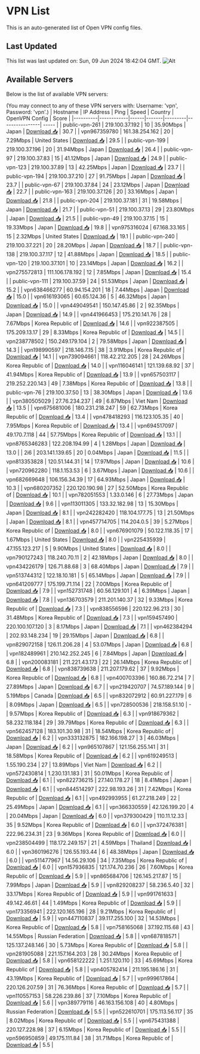 # VPN List

This is an auto-generated list of Open VPN config files.

## Last Updated

This list was last updated on: Sun, 09 Jun 2024 18:42:04 GMT.
![Alt](https://repobeats.axiom.co/api/embed/186b98318ef1479477931607c1ad7d823f12451f.svg "Repobeats analytics image")

## Available Servers

Below is the list of available VPN servers:

(You may connect to any of these VPN servers with: Username: 'vpn', Password: 'vpn'.)
| Hostname | IP Address | Ping | Speed | Country | OpenVPN Config | Score |
|----------|------------|------|-------|---------|----------------| ----- |
| public-vpn-261 | 219.100.37.192 | 10 | 35.90Mbps | Japan | [Download 📥](./configs/server_0_JP.ovpn) | 30.7 |
| vpn967359780 | 161.38.254.162 | 20 | 7.29Mbps | United States | [Download 📥](./configs/server_1_US.ovpn) | 29.5 |
| public-vpn-199 | 219.100.37.196 | 20 | 31.94Mbps | Japan | [Download 📥](./configs/server_2_JP.ovpn) | 26.4 |
| public-vpn-97 | 219.100.37.83 | 15 | 41.12Mbps | Japan | [Download 📥](./configs/server_3_JP.ovpn) | 24.9 |
| public-vpn-123 | 219.100.37.89 | 13 | 42.25Mbps | Japan | [Download 📥](./configs/server_4_JP.ovpn) | 23.7 |
| public-vpn-194 | 219.100.37.210 | 27 | 91.75Mbps | Japan | [Download 📥](./configs/server_5_JP.ovpn) | 23.7 |
| public-vpn-67 | 219.100.37.84 | 24 | 23.12Mbps | Japan | [Download 📥](./configs/server_6_JP.ovpn) | 22.7 |
| public-vpn-163 | 219.100.37.126 | 20 | 33.16Mbps | Japan | [Download 📥](./configs/server_7_JP.ovpn) | 21.8 |
| public-vpn-204 | 219.100.37.181 | 31 | 19.58Mbps | Japan | [Download 📥](./configs/server_8_JP.ovpn) | 21.7 |
| public-vpn-51 | 219.100.37.13 | 29 | 23.80Mbps | Japan | [Download 📥](./configs/server_9_JP.ovpn) | 21.5 |
| public-vpn-49 | 219.100.37.15 | 15 | 19.33Mbps | Japan | [Download 📥](./configs/server_10_JP.ovpn) | 19.8 |
| vpn975316024 | 67.168.33.165 | 15 | 2.32Mbps | United States | [Download 📥](./configs/server_11_US.ovpn) | 19.1 |
| public-vpn-240 | 219.100.37.221 | 20 | 28.20Mbps | Japan | [Download 📥](./configs/server_12_JP.ovpn) | 18.7 |
| public-vpn-138 | 219.100.37.117 | 12 | 41.88Mbps | Japan | [Download 📥](./configs/server_13_JP.ovpn) | 18.5 |
| public-vpn-120 | 219.100.37.101 | 10 | 23.14Mbps | Japan | [Download 📥](./configs/server_14_JP.ovpn) | 16.2 |
| vpn275572813 | 111.106.178.192 | 12 | 7.85Mbps | Japan | [Download 📥](./configs/server_15_JP.ovpn) | 15.4 |
| public-vpn-111 | 219.100.37.59 | 24 | 51.53Mbps | Japan | [Download 📥](./configs/server_16_JP.ovpn) | 15.2 |
| vpn638466277 | 60.94.154.201 | 18 | 7.44Mbps | Japan | [Download 📥](./configs/server_17_JP.ovpn) | 15.0 |
| vpn616193065 | 60.65.124.36 | 5 | 46.32Mbps | Japan | [Download 📥](./configs/server_18_JP.ovpn) | 15.0 |
| vpn449049541 | 150.147.45.86 | 2 | 92.35Mbps | Japan | [Download 📥](./configs/server_19_JP.ovpn) | 14.9 |
| vpn441966453 | 175.210.141.76 | 28 | 7.67Mbps | Korea Republic of | [Download 📥](./configs/server_20_KR.ovpn) | 14.6 |
| vpn922387505 | 175.209.13.17 | 29 | 8.33Mbps | Korea Republic of | [Download 📥](./configs/server_21_KR.ovpn) | 14.5 |
| vpn238778502 | 150.249.179.104 | 2 | 79.58Mbps | Japan | [Download 📥](./configs/server_22_JP.ovpn) | 14.3 |
| vpn198990597 | 218.146.7.15 | 38 | 3.91Mbps | Korea Republic of | [Download 📥](./configs/server_23_KR.ovpn) | 14.1 |
| vpn739094661 | 118.42.212.205 | 28 | 24.26Mbps | Korea Republic of | [Download 📥](./configs/server_24_KR.ovpn) | 14.0 |
| vpn116046141 | 121.139.68.92 | 37 | 41.94Mbps | Korea Republic of | [Download 📥](./configs/server_25_KR.ovpn) | 13.9 |
| vpn657503117 | 219.252.220.143 | 49 | 7.38Mbps | Korea Republic of | [Download 📥](./configs/server_26_KR.ovpn) | 13.8 |
| public-vpn-76 | 219.100.37.50 | 13 | 38.30Mbps | Japan | [Download 📥](./configs/server_27_JP.ovpn) | 13.6 |
| vpn380505029 | 27.76.234.237 | 49 | 6.87Mbps | Viet Nam | [Download 📥](./configs/server_28_VN.ovpn) | 13.5 |
| vpn675681006 | 180.231.218.247 | 59 | 62.73Mbps | Korea Republic of | [Download 📥](./configs/server_29_KR.ovpn) | 13.4 |
| vpn478418293 | 116.123.105.35 | 40 | 7.95Mbps | Korea Republic of | [Download 📥](./configs/server_30_KR.ovpn) | 13.4 |
| vpn694517097 | 49.170.7.118 | 44 | 57.75Mbps | Korea Republic of | [Download 📥](./configs/server_31_KR.ovpn) | 13.1 |
| vpn8765346283 | 122.208.194.99 | 4 | 1.28Mbps | Japan | [Download 📥](./configs/server_32_JP.ovpn) | 13.0 |
| 2i6 | 203.141.139.65 | 20 | 0.04Mbps | Japan | [Download 📥](./configs/server_33_JP.ovpn) | 11.5 |
| vpn813353828 | 120.51.144.31 | 14 | 17.97Mbps | Japan | [Download 📥](./configs/server_34_JP.ovpn) | 10.6 |
| vpn720962280 | 118.1.153.53 | 6 | 3.67Mbps | Japan | [Download 📥](./configs/server_35_JP.ovpn) | 10.6 |
| vpn682669648 | 106.156.34.39 | 17 | 64.93Mbps | Japan | [Download 📥](./configs/server_36_JP.ovpn) | 10.3 |
| vpn680207352 | 220.120.190.98 | 27 | 52.50Mbps | Korea Republic of | [Download 📥](./configs/server_37_KR.ovpn) | 10.1 |
| vpn782051553 | 1.33.0.146 | 6 | 27.73Mbps | Japan | [Download 📥](./configs/server_38_JP.ovpn) | 9.6 |
| vpn113011305 | 133.32.182.98 | 13 | 15.30Mbps | Japan | [Download 📥](./configs/server_39_JP.ovpn) | 8.1 |
| vpn242282420 | 118.104.177.75 | 13 | 21.50Mbps | Japan | [Download 📥](./configs/server_40_JP.ovpn) | 8.1 |
| vpn457714705 | 114.204.0.5 | 39 | 5.27Mbps | Korea Republic of | [Download 📥](./configs/server_41_KR.ovpn) | 8.0 |
| vpn676901079 | 50.122.118.35 | 17 | 1.67Mbps | United States | [Download 📥](./configs/server_42_US.ovpn) | 8.0 |
| vpn225435939 | 47.155.123.217 | 5 | 9.90Mbps | United States | [Download 📥](./configs/server_43_US.ovpn) | 8.0 |
| vpn790127243 | 118.240.70.11 | 2 | 42.18Mbps | Japan | [Download 📥](./configs/server_44_JP.ovpn) | 8.0 |
| vpn434226179 | 126.71.88.68 | 3 | 68.40Mbps | Japan | [Download 📥](./configs/server_45_JP.ovpn) | 7.9 |
| vpn513744312 | 122.18.10.181 | 5 | 65.14Mbps | Japan | [Download 📥](./configs/server_46_JP.ovpn) | 7.9 |
| vpn641209777 | 175.199.71.114 | 22 | 7.00Mbps | Korea Republic of | [Download 📥](./configs/server_47_KR.ovpn) | 7.9 |
| vpn152731748 | 60.56.129.101 | 4 | 6.39Mbps | Japan | [Download 📥](./configs/server_48_JP.ovpn) | 7.8 |
| vpn136703579 | 211.201.140.37 | 32 | 9.33Mbps | Korea Republic of | [Download 📥](./configs/server_49_KR.ovpn) | 7.3 |
| vpn838556596 | 220.122.96.213 | 30 | 31.48Mbps | Korea Republic of | [Download 📥](./configs/server_50_KR.ovpn) | 7.3 |
| vpn159457490 | 220.100.107.120 | 3 | 8.17Mbps | Japan | [Download 📥](./configs/server_51_JP.ovpn) | 7.1 |
| vpn462384294 | 202.93.148.234 | 19 | 29.15Mbps | Japan | [Download 📥](./configs/server_52_JP.ovpn) | 6.8 |
| vpn829072158 | 126.11.206.28 | 4 | 53.07Mbps | Japan | [Download 📥](./configs/server_53_JP.ovpn) | 6.8 |
| vpn182489961 | 210.142.252.245 | 6 | 7.84Mbps | Japan | [Download 📥](./configs/server_54_JP.ovpn) | 6.8 |
| vpn200083181 | 211.221.43.173 | 22 | 26.14Mbps | Korea Republic of | [Download 📥](./configs/server_55_KR.ovpn) | 6.8 |
| vpn838739638 | 211.207.179.62 | 37 | 9.92Mbps | Korea Republic of | [Download 📥](./configs/server_56_KR.ovpn) | 6.8 |
| vpn400703396 | 160.86.72.214 | 7 | 27.89Mbps | Japan | [Download 📥](./configs/server_57_JP.ovpn) | 6.7 |
| vpn219420707 | 74.57.189.144 | 9 | 5.19Mbps | Canada | [Download 📥](./configs/server_58_CA.ovpn) | 6.5 |
| vpn832072912 | 60.91.227.179 | 6 | 8.09Mbps | Japan | [Download 📥](./configs/server_59_JP.ovpn) | 6.5 |
| vpn728500536 | 218.158.51.10 | - | 9.57Mbps | Korea Republic of | [Download 📥](./configs/server_60_KR.ovpn) | 6.3 |
| vpn918679362 | 58.232.118.184 | 29 | 39.79Mbps | Korea Republic of | [Download 📥](./configs/server_61_KR.ovpn) | 6.3 |
| vpn562457128 | 183.101.30.98 | 31 | 18.54Mbps | Korea Republic of | [Download 📥](./configs/server_62_KR.ovpn) | 6.2 |
| vpn333132875 | 182.166.198.27 | 3 | 46.03Mbps | Japan | [Download 📥](./configs/server_63_JP.ovpn) | 6.2 |
| vpn965107867 | 121.156.255.141 | 31 | 18.58Mbps | Korea Republic of | [Download 📥](./configs/server_64_KR.ovpn) | 6.2 |
| vpn619249513 | 1.55.190.234 | 27 | 13.89Mbps | Viet Nam | [Download 📥](./configs/server_65_VN.ovpn) | 6.2 |
| vpn572430814 | 1.230.131.183 | 31 | 50.01Mbps | Korea Republic of | [Download 📥](./configs/server_66_KR.ovpn) | 6.1 |
| vpn822736215 | 27.140.178.27 | 18 | 8.41Mbps | Japan | [Download 📥](./configs/server_67_JP.ovpn) | 6.1 |
| vpn844514297 | 222.98.193.26 | 31 | 7.42Mbps | Korea Republic of | [Download 📥](./configs/server_68_KR.ovpn) | 6.1 |
| vpn492993955 | 61.27.218.249 | 22 | 25.49Mbps | Japan | [Download 📥](./configs/server_69_JP.ovpn) | 6.1 |
| vpn366330559 | 42.126.199.20 | 4 | 20.04Mbps | Japan | [Download 📥](./configs/server_70_JP.ovpn) | 6.0 |
| vpn379300429 | 110.11.12.33 | 35 | 9.52Mbps | Korea Republic of | [Download 📥](./configs/server_71_KR.ovpn) | 6.0 |
| vpn372476381 | 222.96.234.31 | 23 | 9.36Mbps | Korea Republic of | [Download 📥](./configs/server_72_KR.ovpn) | 6.0 |
| vpn238504499 | 118.172.249.157 | 21 | 4.59Mbps | Thailand | [Download 📥](./configs/server_73_TH.ovpn) | 6.0 |
| vpn360196276 | 126.55.193.44 | 6 | 48.38Mbps | Japan | [Download 📥](./configs/server_74_JP.ovpn) | 6.0 |
| vpn511477967 | 14.56.29.106 | 34 | 7.35Mbps | Korea Republic of | [Download 📥](./configs/server_75_KR.ovpn) | 6.0 |
| vpn157936835 | 121.174.70.236 | 26 | 7.60Mbps | Korea Republic of | [Download 📥](./configs/server_76_KR.ovpn) | 5.9 |
| vpn865684706 | 126.145.217.87 | 15 | 7.99Mbps | Japan | [Download 📥](./configs/server_77_JP.ovpn) | 5.9 |
| vpn829208237 | 58.236.5.40 | 32 | 33.17Mbps | Korea Republic of | [Download 📥](./configs/server_78_KR.ovpn) | 5.9 |
| vpn991761633 | 49.142.46.61 | 44 | 1.49Mbps | Korea Republic of | [Download 📥](./configs/server_79_KR.ovpn) | 5.9 |
| vpn173356941 | 222.120.165.196 | 28 | 9.21Mbps | Korea Republic of | [Download 📥](./configs/server_80_KR.ovpn) | 5.9 |
| vpn447110837 | 39.117.255.100 | 32 | 14.53Mbps | Korea Republic of | [Download 📥](./configs/server_81_KR.ovpn) | 5.8 |
| vpn758165068 | 37.192.115.68 | 43 | 14.55Mbps | Russian Federation | [Download 📥](./configs/server_82_RU.ovpn) | 5.8 |
| vpn687818571 | 125.137.248.146 | 30 | 5.73Mbps | Korea Republic of | [Download 📥](./configs/server_83_KR.ovpn) | 5.8 |
| vpn281905088 | 221.157.164.203 | 28 | 30.24Mbps | Korea Republic of | [Download 📥](./configs/server_84_KR.ovpn) | 5.8 |
| vpn658122222 | 1.251.120.110 | 33 | 45.69Mbps | Korea Republic of | [Download 📥](./configs/server_85_KR.ovpn) | 5.8 |
| vpn405782414 | 211.195.186.16 | 31 | 43.19Mbps | Korea Republic of | [Download 📥](./configs/server_86_KR.ovpn) | 5.7 |
| vpn999617864 | 220.126.207.59 | 31 | 76.36Mbps | Korea Republic of | [Download 📥](./configs/server_87_KR.ovpn) | 5.7 |
| vpn110557153 | 58.226.239.86 | 37 | 7.10Mbps | Korea Republic of | [Download 📥](./configs/server_88_KR.ovpn) | 5.6 |
| vpn389779116 | 46.163.156.108 | 40 | 4.80Mbps | Russian Federation | [Download 📥](./configs/server_89_RU.ovpn) | 5.5 |
| vpn522610701 | 175.113.56.117 | 35 | 8.02Mbps | Korea Republic of | [Download 📥](./configs/server_90_KR.ovpn) | 5.5 |
| vpn675431388 | 220.127.228.98 | 37 | 6.15Mbps | Korea Republic of | [Download 📥](./configs/server_91_KR.ovpn) | 5.5 |
| vpn596950859 | 49.175.111.84 | 38 | 31.71Mbps | Korea Republic of | [Download 📥](./configs/server_92_KR.ovpn) | 5.5 |
